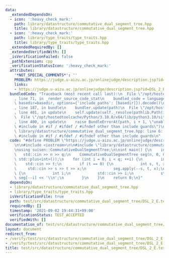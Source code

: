 ```yaml
---
data:
  _extendedDependsOn:
  - icon: ':heavy_check_mark:'
    path: library/datastructure/commutative_dual_segment_tree.hpp
    title: library/datastructure/commutative_dual_segment_tree.hpp
  - icon: ':heavy_check_mark:'
    path: library/type_traits/type_traits.hpp
    title: library/type_traits/type_traits.hpp
  _extendedRequiredBy: []
  _extendedVerifiedWith: []
  _isVerificationFailed: false
  _pathExtension: cpp
  _verificationStatusIcon: ':heavy_check_mark:'
  attributes:
    '*NOT_SPECIAL_COMMENTS*': ''
    PROBLEM: https://judge.u-aizu.ac.jp/onlinejudge/description.jsp?id=DSL_2_E
    links:
    - https://judge.u-aizu.ac.jp/onlinejudge/description.jsp?id=DSL_2_E
  bundledCode: "Traceback (most recent call last):\n  File \"/opt/hostedtoolcache/Python/3.10.0/x64/lib/python3.10/site-packages/onlinejudge_verify/documentation/build.py\"\
    , line 71, in _render_source_code_stat\n    bundled_code = language.bundle(stat.path,\
    \ basedir=basedir, options={'include_paths': [basedir]}).decode()\n  File \"/opt/hostedtoolcache/Python/3.10.0/x64/lib/python3.10/site-packages/onlinejudge_verify/languages/cplusplus.py\"\
    , line 187, in bundle\n    bundler.update(path)\n  File \"/opt/hostedtoolcache/Python/3.10.0/x64/lib/python3.10/site-packages/onlinejudge_verify/languages/cplusplus_bundle.py\"\
    , line 401, in update\n    self.update(self._resolve(pathlib.Path(included), included_from=path))\n\
    \  File \"/opt/hostedtoolcache/Python/3.10.0/x64/lib/python3.10/site-packages/onlinejudge_verify/languages/cplusplus_bundle.py\"\
    , line 400, in update\n    raise BundleErrorAt(path, i + 1, \"unable to process\
    \ #include in #if / #ifdef / #ifndef other than include guards\")\nonlinejudge_verify.languages.cplusplus_bundle.BundleErrorAt:\
    \ library/datastructure/commutative_dual_segment_tree.hpp: line 6: unable to process\
    \ #include in #if / #ifdef / #ifndef other than include guards\n"
  code: "#define PROBLEM \"https://judge.u-aizu.ac.jp/onlinejudge/description.jsp?id=DSL_2_E\"\
    \n\n#include <iostream>\n\n#include \"library/datastructure/commutative_dual_segment_tree.hpp\"\
    \nusing suisen::CommutativeDualSegmentTree;\n\nint main() {\n    int n, q;\n \
    \   std::cin >> n >> q;\n    CommutativeDualSegmentTree seg(n, 0, 0, std::plus<int>(),\
    \ std::plus<int>());\n    for (int i = 0; i < q; ++i) {\n        int t;\n    \
    \    std::cin >> t;\n        if (t == 0) {\n            int s, t, x;\n       \
    \     std::cin >> s >> t >> x;\n            seg.apply(--s, t, x);\n        } else\
    \ {\n            int i;\n            std::cin >> i;\n            std::cout <<\
    \ seg[--i] << '\\n';\n        }\n    }\n    return 0;\n}"
  dependsOn:
  - library/datastructure/commutative_dual_segment_tree.hpp
  - library/type_traits/type_traits.hpp
  isVerificationFile: true
  path: test/src/datastructure/commutative_dual_segment_tree/DSL_2_E.test.cpp
  requiredBy: []
  timestamp: '2021-09-02 19:44:31+09:00'
  verificationStatus: TEST_ACCEPTED
  verifiedWith: []
documentation_of: test/src/datastructure/commutative_dual_segment_tree/DSL_2_E.test.cpp
layout: document
redirect_from:
- /verify/test/src/datastructure/commutative_dual_segment_tree/DSL_2_E.test.cpp
- /verify/test/src/datastructure/commutative_dual_segment_tree/DSL_2_E.test.cpp.html
title: test/src/datastructure/commutative_dual_segment_tree/DSL_2_E.test.cpp
---
```

